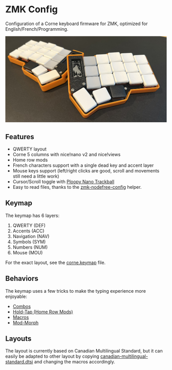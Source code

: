# ZMK Config

Configuration of a Corne keyboard firmware for ZMK, optimized for English/French/Programming.

![My Corne 36 keys keyboard](images/corne36.jpeg)

## Features

* QWERTY layout
* Corne 5 columns with nice!nano v2 and nice!views
* Home row mods
* French characters support with a single dead key and accent layer
* Mouse keys support (left/right clicks are good, scroll and movements still need a little work)
* Cursor/Scroll toggle with [Ploopy Nano Trackball](https://github.com/ploopyco/nano-trackball)
* Easy to read files, thanks to the [zmk-nodefree-config](https://github.com/urob/zmk-nodefree-config) helper.

## Keymap

The keymap has 6 layers:

1. QWERTY (DEF)
2. Accents (ACC)
3. Navigation (NAV)
4. Symbols (SYM)
5. Numbers (NUM)
6. Mouse (MOU)

For the exact layout, see the [corne.keymap](config/corne.keymap) file.

## Behaviors

The keymap uses a few tricks to make the typing experience more enjoyable:

 * [Combos](behaviors/combos.dtsi)
 * [Hold-Tap (Home Row Mods)](behaviors/hold-tap.dtsi)
 * [Macros](behaviors/macros.dtsi)
 * [Mod-Morph](behaviors/mod-morph.dtsi)

## Layouts

The layout is currently based on Canadian Multilingual Standard, but it can easily be adapted to other layout by copying [canadian-multilingual-standard.dtsi](layouts/canadian-multilingual-standard.dtsi) and changing the macros accordingly.
